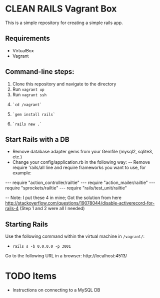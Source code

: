 CLEAN RAILS Vagrant Box
=======================

This is a simple repository for creating a simple rails app.

Requirements
------------
 - VirtualBox
 - Vagrant

Command-line steps:
-------------------
 1. Clone this repository and navigate to the directory
 2. Run `vagrant up`
 3. Run `vagrant ssh`
 4.     `cd /vagrant`
 5.     `gem install rails`
 6.     `rails new .`

Start Rails with a DB
---------------------
 - Remove database adapter gems from your Gemfile (mysql2, sqlite3, etc.)
 - Change your config/application.rb in the following way:
 -- Remove require 'rails/all line and require frameworks you want to use, for example:

 --- require "action_controller/railtie"
 --- require "action_mailer/railtie"
 --- require "sprockets/railtie"
 --- require "rails/test_unit/railtie"

 -- Note: I put these 4 in mine; Got the solution from here http://stackoverflow.com/questions/19078044/disable-activerecord-for-rails-4 (Step 1 and 2 were all I needed)

Starting Rails
--------------
Use the following command within the virtual machine in `/vagrant/`:
 - `rails s -b 0.0.0.0 -p 3001`

Go to the following URL in a browser:
http://localhost:4513/

TODO Items
==========

 - Instructions on connecting to a MySQL DB
